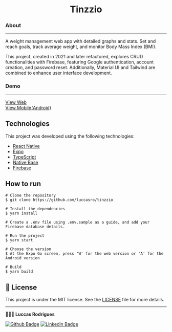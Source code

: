 <h1 align="center">Tinzzio</h1>

### About

---

A weight management web app with detailed graphs and stats. Set and reach goals, track average weight, and monitor Body Mass Index (BMI).

This project, created in 2021 and later refactored, explores CRUD functionalities with Firebase, featuring Google authentication, account creation, and password reset. Additionally, Material UI and Tailwind are combined to enhance user interface development.

### Demo

---

<a href="https://tinzzio.luccasdev.com">View Web</a><br />
<a href="https://tinzzio.luccasdev.com">View Mobile(Android)</a>

## Technologies

This project was developed using the following technologies:

- [React Native](https://reactjs.org/)
- [Expo](https://expo.dev/)
- [TypeScript](https://www.typescriptlang.org/)
- [Native Base](https://nativebase.io/)
- [Firebase](https://firebase.google.com/)

## How to run

```
# Clone the repository
$ git clone https://github.com/luccasro/tinzzio

# Install the dependencies
$ yarn install

# Create a .env file using .env.sample as a guide, and add your Firebase database details.

# Run the project
$ yarn start

# Choose the version
$ At the Expo Go screen, press 'W' for the web version or 'A' for the Android version

# Build
$ yarn build
```

## 📝 License

This project is under the MIT license. See the [LICENSE](LICENSE) file for more details.

---

👩🏻‍💻 **Luccas Rodrigues**

[![Github Badge](https://img.shields.io/badge/-Github-242A2D?style=flat-square&logo=Github&logoColor=white&link=https://github.com/luccasro)](https://github.com/luccasro)
[![Linkedin Badge](https://img.shields.io/badge/-Linkedin-0077B5?style=flat-square&logo=Linkedin&logoColor=white&link=https://www.linkedin.com/in/luccas-rodrigues/)](https://www.linkedin.com/in/luccas-rodrigues/)
